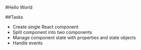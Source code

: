 #Hello World

##Tasks

- Create single React component
- Split component into two components
- Manage component state with properties and state objects
- Handle events